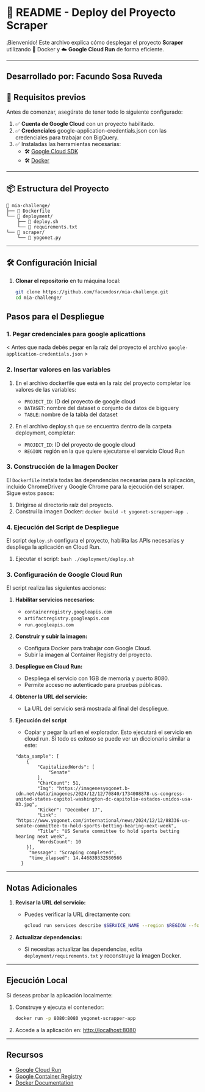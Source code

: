 # 📝 **README - Deploy del Proyecto Scraper**  

¡Bienvenido! Este archivo explica cómo desplegar el proyecto **Scraper** utilizando 🐳 Docker y ☁️ **Google Cloud Run** de forma eficiente. 

---

## **Desarrollado por: Facundo Sosa Ruveda**

## 🚀 **Requisitos previos**
Antes de comenzar, asegúrate de tener todo lo siguiente configurado:  

1. ✅ **Cuenta de Google Cloud** con un proyecto habilitado.
2. ✅ **Credenciales** google-application-credentials.json con las credenciales para trabajar con BigQuery.  
3. ✅ Instaladas las herramientas necesarias:  
   - 🛠️ [Google Cloud SDK](https://cloud.google.com/sdk/docs/install)  
   - 🛠️ [Docker](https://docs.docker.com/get-docker/)  

---

## 📦 **Estructura del Proyecto**
```
📁 mia-challenge/
├── 📄 Dockerfile
└── 📁 deployment/
    ├── 📄 deploy.sh
    └── 📄 requirements.txt
└── 📁 scraper/
    └── 📄 yogonet.py
```
---

## 🛠️ **Configuración Inicial**

1. **Clonar el repositorio** en tu máquina local:  
   ```bash
   git clone https://github.com/facundosr/mia-challenge.git
   cd mia-challenge/

## Pasos para el Despliegue

### 1. Pegar credenciales para google aplicattions
< Antes que nada debés pegar en la raíz del proyecto el archivo `google-application-credentials.json` >

### 2. Insertar valores en las variables
1. En el archivo dockerfile que está en la raíz del proyecto completar los valores de las variables:
   - `PROJECT_ID`: ID del proyecto de google cloud
   - `DATASET`: nombre del dataset o conjunto de datos de bigquery
   - `TABLE`: nombre de la tabla del dataset

2. En el archivo deploy.sh que se encuentra dentro de la carpeta deployment, completar:
   - `PROJECT_ID`: ID del proyecto de google cloud
   - `REGION`: región en la que quiere ejecutarse el servicio Cloud Run

### 3. Construcción de la Imagen Docker

El `Dockerfile` instala todas las dependencias necesarias para la aplicación, incluido ChromeDriver y Google Chrome para la ejecución del scraper. Sigue estos pasos:

1. Dirigirse al directorio raíz del proyecto.
2. Construí la imagen Docker:
   ```docker build -t yogonet-scrapper-app .```

### 4. Ejecución del Script de Despliegue

El script `deploy.sh` configura el proyecto, habilita las APIs necesarias y despliega la aplicación en Cloud Run.

1. Ejecutar el script:
   ```bash ./deployment/deploy.sh```

### 3. Configuración de Google Cloud Run

El script realiza las siguientes acciones:

1. **Habilitar servicios necesarios:**

   - `containerregistry.googleapis.com`
   - `artifactregistry.googleapis.com`
   - `run.googleapis.com`

2. **Construir y subir la imagen:**

   - Configura Docker para trabajar con Google Cloud.
   - Subir la imagen al Container Registry del proyecto.

3. **Despliegue en Cloud Run:**

   - Despliega el servicio con 1GB de memoria y puerto 8080.
   - Permite acceso no autenticado para pruebas públicas.

4. **Obtener la URL del servicio:**

   - La URL del servicio será mostrada al final del despliegue.

5. **Ejecución del script**
   - Copiar y pegar la url en el explorador. Esto ejecutará el servicio en cloud run. Si todo es exitoso se puede ver un diccionario similar a este:

    ```{
    "data_sample": [
        {
            "CapitalizedWords": [
                "Senate"
            ],
            "CharCount": 51,
            "Img": "https://imagenesyogonet.b-cdn.net/data/imagenes/2024/12/12/70840/1734008878-us-congress-united-states-capitol-washington-dc-capitolio-estados-unidos-usa-03.jpg",
            "Kicker": "December 17",
            "Link": "https://www.yogonet.com/international/news/2024/12/12/88336-us-senate-committee-to-hold-sports-betting-hearing-next-week",
            "Title": "US Senate committee to hold sports betting hearing next week",
            "WordsCount": 10
        }],
         "message": "Scraping completed",
         "time_elapsed": 14.446839332580566
      } 

---

## Notas Adicionales

1. **Revisar la URL del servicio:**

   - Puedes verificar la URL directamente con:
     ```bash
     gcloud run services describe $SERVICE_NAME --region $REGION --format 'value(status.url)'
     ```

2. **Actualizar dependencias:**

   - Si necesitas actualizar las dependencias, edita `deployment/requirements.txt` y reconstruye la imagen Docker.

---

## Ejecución Local

Si deseas probar la aplicación localmente:

1. Construye y ejecuta el contenedor:
   ```bash
   docker run -p 8080:8080 yogonet-scrapper-app
   ```
2. Accede a la aplicación en: [http://localhost:8080](http://localhost:8080)

---

## Recursos

- [Google Cloud Run](https://cloud.google.com/run)
- [Google Container Registry](https://cloud.google.com/container-registry)
- [Docker Documentation](https://docs.docker.com/)


